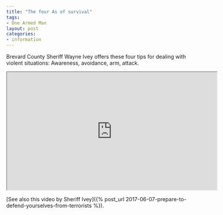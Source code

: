 ```yaml
---
title: "The four As of survival"
tags:
- One Armed Man
layout: post
categories:
- information
---
```


Brevard County Sheriff Wayne Ivey offers these four tips for dealing with violent situations: Awareness, avoidance, arm, attack.

<iframe width="560" height="315" src="https://www.youtube.com/embed/OqX-Ukk6IqY" title="4 A's of Survival"></iframe>

[See also this video by Sheriff Ivey]({% post_url 2017-06-07-prepare-to-defend-yourselves-from-terrorists %}).
